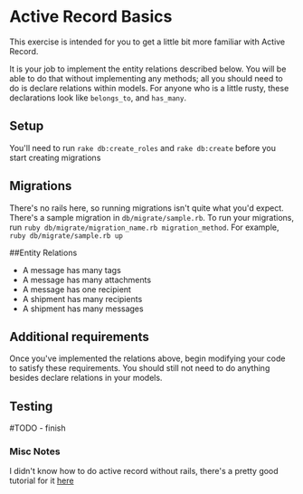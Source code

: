 # Active Record Basics

This exercise is intended for you to get a little bit more familiar with
Active Record.

It is your job to implement the entity relations described below. You
will be able to do that without implementing any methods; all you should
need to do is declare relations within models. For anyone who is a
little rusty, these declarations look like `belongs_to`, and `has_many`.

## Setup
You'll need to run `rake db:create_roles` and `rake db:create` before you start creating migrations

## Migrations
There's no rails here, so running migrations isn't quite what you'd expect. There's a sample migration in `db/migrate/sample.rb`. To run your migrations, run `ruby db/migrate/migration_name.rb migration_method`.
For example, `ruby db/migrate/sample.rb up`

##Entity Relations

* A message has many tags
* A message has many attachments
* A message has one recipient
* A shipment has many recipients
* A shipment has many messages

## Additional requirements

Once you've implemented the relations above, begin modifying your code
to satisfy these requirements. You should still not need to do anything
besides declare relations in your models.


## Testing

#TODO - finish


### Misc Notes

I didn't know how to do active record without rails, there's a pretty
good tutorial for it
[here](http://blog.flatironschool.com/post/58164473975/connecting-ruby-active-record-without-rails)

